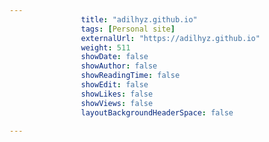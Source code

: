 ---
                title: "adilhyz.github.io"
                tags: [Personal site]
                externalUrl: "https://adilhyz.github.io"
                weight: 511
                showDate: false
                showAuthor: false
                showReadingTime: false
                showEdit: false
                showLikes: false
                showViews: false
                layoutBackgroundHeaderSpace: false
                ---

